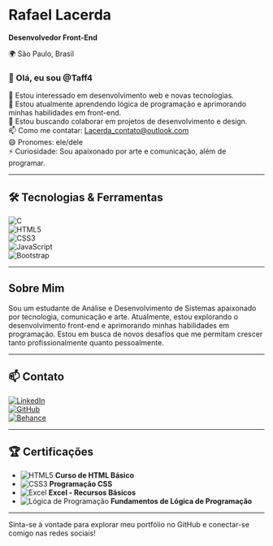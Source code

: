 # Rafael Lacerda  
**Desenvolvedor Front-End**  

🌍 São Paulo, Brasil  

### 👋 Olá, eu sou @Taff4  
👀 Estou interessado em desenvolvimento web e novas tecnologias.  
🌱 Estou atualmente aprendendo lógica de programação e aprimorando minhas habilidades em front-end.  
💞️ Estou buscando colaborar em projetos de desenvolvimento e design.  
📫 Como me contatar: Lacerda_contato@outlook.com  
😄 Pronomes: ele/dele  
⚡ Curiosidade: Sou apaixonado por arte e comunicação, além de programar.  

---

## 🛠 Tecnologias & Ferramentas

![C](https://img.shields.io/badge/-C-05122A?style=flat&logo=c)  
![HTML5](https://img.shields.io/badge/-HTML5-E34F26?style=flat&logo=html5&logoColor=white)  
![CSS3](https://img.shields.io/badge/-CSS3-1572B6?style=flat&logo=css3)  
![JavaScript](https://img.shields.io/badge/-JavaScript-F7DF1E?style=flat&logo=javascript&logoColor=333333)  
![Bootstrap](https://img.shields.io/badge/-Bootstrap-563D7C?style=flat&logo=bootstrap)  

---

## Sobre Mim
Sou um estudante de Análise e Desenvolvimento de Sistemas apaixonado por tecnologia, comunicação e arte. Atualmente, estou explorando o desenvolvimento front-end e aprimorando minhas habilidades em programação. Estou em busca de novos desafios que me permitam crescer tanto profissionalmente quanto pessoalmente.

---

## 📫 Contato

[![LinkedIn](https://img.shields.io/badge/-LinkedIn-0077B5?style=flat&logo=LinkedIn&logoColor=white)](https://www.linkedin.com/in/rafael-lacerd)  
[![GitHub](https://img.shields.io/badge/-GitHub-181717?style=flat&logo=github)](https://github.com/Taff4)  
[![Behance](https://img.shields.io/badge/-Behance-1769FF?style=flat&logo=Behance&logoColor=white)](https://www.behance.net/rafaellacerda41)  

---

## 🏆 Certificações
- ![HTML5](https://img.shields.io/badge/-HTML5-E34F26?style=flat&logo=html5&logoColor=white) **Curso de HTML Básico**  
- ![CSS3](https://img.shields.io/badge/-CSS3-1572B6?style=flat&logo=css3) **Programação CSS**  
- ![Excel](https://img.shields.io/badge/-Excel-217346?style=flat&logo=microsoft-excel&logoColor=white) **Excel - Recursos Básicos**  
- ![Lógica de Programação](https://img.shields.io/badge/-Lógica-FF6F00?style=flat) **Fundamentos de Lógica de Programação**  

---

Sinta-se à vontade para explorar meu portfólio no GitHub e conectar-se comigo nas redes sociais!

